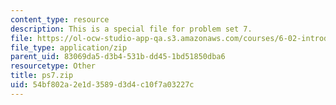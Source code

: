 ```yaml
---
content_type: resource
description: This is a special file for problem set 7.
file: https://ol-ocw-studio-app-qa.s3.amazonaws.com/courses/6-02-introduction-to-eecs-ii-digital-communication-systems-fall-2012/54bf802a2e1d3589d3d4c10f7a03227c_ps7.zip
file_type: application/zip
parent_uid: 83069da5-d3b4-531b-dd45-1bd51850dba6
resourcetype: Other
title: ps7.zip
uid: 54bf802a-2e1d-3589-d3d4-c10f7a03227c
---
```

